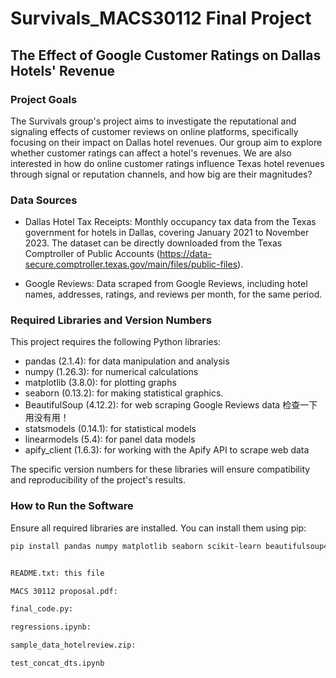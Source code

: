 # Survivals_MACS30112 Final Project

## The Effect of Google Customer Ratings on Dallas Hotels' Revenue


### Project Goals
The Survivals group's project aims to investigate the reputational and signaling effects of customer reviews on online platforms, specifically focusing on their impact on Dallas hotel revenues. Our group aim to explore whether customer ratings can affect a hotel's revenues. We are also interested in how do online customer ratings influence Texas hotel revenues through signal or reputation channels, and how big are their magnitudes?


### Data Sources
- Dallas Hotel Tax Receipts: Monthly occupancy tax data from the Texas government for hotels in Dallas, covering January 2021 to November 2023. The dataset can be directly downloaded from the Texas Comptroller of Public Accounts (https://data-secure.comptroller.texas.gov/main/files/public-files).

- Google Reviews: Data scraped from Google Reviews, including hotel names, addresses, ratings, and reviews per month, for the same period.


### Required Libraries and Version Numbers
This project requires the following Python libraries:

- pandas (2.1.4): for data manipulation and analysis
- numpy (1.26.3): for numerical calculations
- matplotlib (3.8.0): for plotting graphs
- seaborn (0.13.2): for making statistical graphics.
- BeautifulSoup (4.12.2): for web scraping Google Reviews data 检查一下用没有用！
- statsmodels (0.14.1): for statistical models
- linearmodels (5.4): for panel data models
- apify_client (1.6.3): for working with the Apify API to scrape web data
  
The specific version numbers for these libraries will ensure compatibility and reproducibility of the project's results.


### How to Run the Software
Ensure all required libraries are installed. You can install them using pip:

```bash
pip install pandas numpy matplotlib seaborn scikit-learn beautifulsoup4


README.txt: this file

MACS 30112 proposal.pdf:

final_code.py:

regressions.ipynb:

sample_data_hotelreview.zip:

test_concat_dts.ipynb
